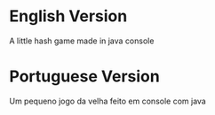 # English Version
A little hash game made in java console

# Portuguese Version
Um pequeno jogo da velha feito em console com java
